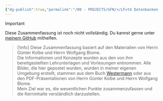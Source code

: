 ```yaml
---
{"dg-publish":true,"permalink":"/00 - PROJECTS/GFN/+/LFvt4 Datenbanken und SQL/","tags":["GFN/LFvt4"],"noteIcon":"","updated":"2024-10-20T19:39:25.965+02:00"}
---
```


>[!important] 
>Diese Zusammenfassung ist noch nicht vollständig.
>Du kannst gerne unter [meinem GitHub](https://github.com/U-L-M-S/digital-garden) mithelfen.




>[!info] 
>Diese Zusammenfassung basiert auf den Materialien von Herrn Günter Kolbe und Herrn Wolfgang Blome.  
>Die Informationen und Konzepte wurden aus den von ihm bereitgestellten Lehrunterlagen und Vorlesungen entnommen. 
>Alle Bilder, die hier gepostet wurden, wurden in meiner eigenen Umgebung erstellt, stammen aus dem Buch [Westermann](https://www.westermann.de/reihe/ITBERUF2020/IT-Berufe?a=1) oder aus den PDF-Präsentationen von Herrn Günter Kolbe und Herrn Wolfgang Blome.  
>Mein Ziel war es, die wesentlichen Punkte zusammenzufassen und die Kerninhalte verständlich darzustellen.
